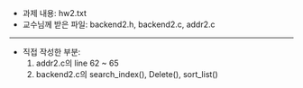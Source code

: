 - 과제 내용: hw2.txt
- 교수님께 받은 파일: backend2.h, backend2.c, addr2.c

---

- 직접 작성한 부분:
  1) addr2.c의 line 62 ~ 65
  2) backend2.c의 search_index(), Delete(), sort_list()
